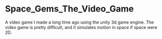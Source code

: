 # Space_Gems_The_Video_Game
A video game I made a long time ago using the unity 3d game engine. The video game is pretty difficult, and it simulates motion in space if space were 2D.
